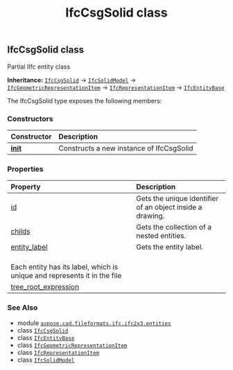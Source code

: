 ﻿---
title: IfcCsgSolid class
second_title: Aspose.CAD for Python via .NET API References
description: 
type: docs
weight: 1310
url: /python-net/aspose.cad.fileformats.ifc.ifc2x3.entities/ifccsgsolid/
is_root: false
---

## IfcCsgSolid class

Partial IIfc entity class



**Inheritance:** [`IfcCsgSolid`](/cad/python-net/aspose.cad.fileformats.ifc.ifc2x3.entities/ifccsgsolid) → 
[`IfcSolidModel`](/cad/python-net/aspose.cad.fileformats.ifc.ifc2x3.entities/ifcsolidmodel) → 
[`IfcGeometricRepresentationItem`](/cad/python-net/aspose.cad.fileformats.ifc.ifc2x3.entities/ifcgeometricrepresentationitem) → 
[`IfcRepresentationItem`](/cad/python-net/aspose.cad.fileformats.ifc.ifc2x3.entities/ifcrepresentationitem) → 
[`IfcEntityBase`](/cad/python-net/aspose.cad.fileformats.ifc/ifcentitybase)



The IfcCsgSolid type exposes the following members:

### Constructors
| Constructor | Description |
| :- | :- |
| [__init__](/cad/python-net/aspose.cad.fileformats.ifc.ifc2x3.entities/ifccsgsolid/__init__/#) | Constructs a new instance of IfcCsgSolid |


### Properties
| Property | Description |
| :- | :- |
| [id](/cad/python-net/aspose.cad.fileformats.ifc.ifc2x3.entities/ifccsgsolid/id) | Gets the unique identifier of an object inside a drawing. |
| [childs](/cad/python-net/aspose.cad.fileformats.ifc.ifc2x3.entities/ifccsgsolid/childs) | Gets the collection of a nested entities. |
| [entity_label](/cad/python-net/aspose.cad.fileformats.ifc.ifc2x3.entities/ifccsgsolid/entity_label) | Gets the entity label.<br/>Each entity has its label, which is unique and represents it in the file |
| [tree_root_expression](/cad/python-net/aspose.cad.fileformats.ifc.ifc2x3.entities/ifccsgsolid/tree_root_expression) |  |



### See Also
* module [`aspose.cad.fileformats.ifc.ifc2x3.entities`](..)
* class [`IfcCsgSolid`](/cad/python-net/aspose.cad.fileformats.ifc.ifc2x3.entities/ifccsgsolid)
* class [`IfcEntityBase`](/cad/python-net/aspose.cad.fileformats.ifc/ifcentitybase)
* class [`IfcGeometricRepresentationItem`](/cad/python-net/aspose.cad.fileformats.ifc.ifc2x3.entities/ifcgeometricrepresentationitem)
* class [`IfcRepresentationItem`](/cad/python-net/aspose.cad.fileformats.ifc.ifc2x3.entities/ifcrepresentationitem)
* class [`IfcSolidModel`](/cad/python-net/aspose.cad.fileformats.ifc.ifc2x3.entities/ifcsolidmodel)
